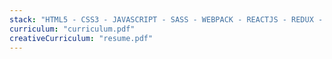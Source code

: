 ```yaml
---
stack: "HTML5 - CSS3 - JAVASCRIPT - SASS - WEBPACK - REACTJS - REDUX - STYLED COMPONENTS - FIREBASE - BABEL - GRAPHQL - GATSBY - NEXT.JS"
curriculum: "curriculum.pdf"
creativeCurriculum: "resume.pdf"
---
```

